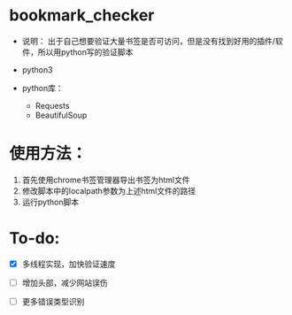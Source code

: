 # bookmark_checker
* 说明：
  出于自己想要验证大量书签是否可访问，但是没有找到好用的插件/软件，所以用python写的验证脚本
  
* python3
* python库：
  * Requests
  * BeautifulSoup

# 使用方法：
  1. 首先使用chrome书签管理器导出书签为html文件
  2. 修改脚本中的localpath参数为上述html文件的路径
  3. 运行python脚本
  
# To-do:
  - [x] 多线程实现，加快验证速度
  - [ ] 增加头部，减少网站误伤
  - [ ] 更多错误类型识别

